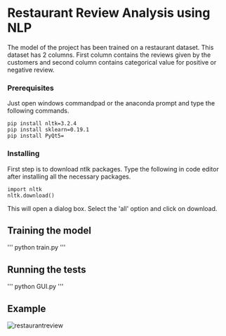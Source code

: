# Restaurant Review Analysis using NLP

The model of the project has been trained on a restaurant dataset. This dataset has 2 columns. First column contains the reviews given by the customers and second column contains categorical value for positive or negative review.

### Prerequisites

Just open windows commandpad or the anaconda prompt and type the following commands.

```
pip install nltk=3.2.4
pip install sklearn=0.19.1
pip install PyQt5=
```

### Installing

First step is to download ntlk packages. Type the following in code editor after installing all the necessary packages.
```
import nltk
nltk.download()
```
This will open a dialog box. Select the 'all' option and click on download.

## Training the model
'''
python train.py
'''

## Running the tests
'''
python GUI.py
'''

## Example
![restaurantreview](https://user-images.githubusercontent.com/20324385/46272241-c579c880-c56d-11e8-8570-9cfe3f276383.JPG)


